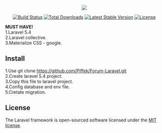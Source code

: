 <p align="center"><img src="https://laravel.com/assets/img/components/logo-laravel.svg"></p>

<p align="center">
<a href="https://travis-ci.org/laravel/framework"><img src="https://travis-ci.org/laravel/framework.svg" alt="Build Status"></a>
<a href="https://packagist.org/packages/laravel/framework"><img src="https://poser.pugx.org/laravel/framework/d/total.svg" alt="Total Downloads"></a>
<a href="https://packagist.org/packages/laravel/framework"><img src="https://poser.pugx.org/laravel/framework/v/stable.svg" alt="Latest Stable Version"></a>
<a href="https://packagist.org/packages/laravel/framework"><img src="https://poser.pugx.org/laravel/framework/license.svg" alt="License"></a>
</p>

<b>MUST HAVE!</b><br>
1.Laravel 5.4<br>
2.Laravel collective.<br>
3.Materialize CSS - google.

## Install
1.Use git clone https://github.com/Piffek/Forum-Laravel.git<br>
2.Create laravel 5.4 project.<br>
3.Copy this file to laravel project.<br>
4.Config database and env file.<br>
5.Cretate migration.<br>



## License

The Laravel framework is open-sourced software licensed under the [MIT license](http://opensource.org/licenses/MIT).
